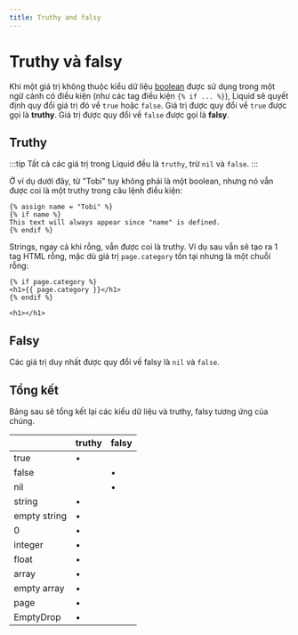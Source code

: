 ```yaml
---
title: Truthy and falsy
---
```


# Truthy và falsy

Khi một giá trị không thuộc kiểu dữ liệu [boolean](./Types#boolean) được sử dụng trong một ngữ cảnh có điều kiện (như các tag điều kiện `{% if ... %}`), Liquid sẽ quyết định quy đổi giá trị đó về `true` hoặc `false`. Giá trị được quy đổi về `true` được gọi là **truthy**. Giá trị được quy đổi về `false` được gọi là **falsy**.

## Truthy

:::tip
Tất cả các giá trị trong Liquid đều là `truthy`, trừ `nil` và `false`.
:::

Ở ví dụ dưới đây, từ "Tobi" tuy không phải là một boolean, nhưng nó vẫn được coi là một truthy trong câu lệnh điều kiện:

```liquid
{% assign name = "Tobi" %}
{% if name %}
This text will always appear since "name" is defined.
{% endif %}
```

Strings, ngay cả khi rỗng, vẫn được coi là truthy. Ví dụ sau vẫn sẽ tạo ra 1 tag HTML rỗng, mặc dù giá trị `page.category` tồn tại nhưng là một chuỗi rỗng:

```liquid title="Input"
{% if page.category %}
<h1>{{ page.category }}</h1>
{% endif %}
```

```liquid title="Output"
<h1></h1>
```

## Falsy

Các giá trị duy nhất được quy đổi về falsy là `nil` và `false`.

## Tổng kết

Bảng sau sẽ tổng kết lại các kiểu dữ liệu và truthy, falsy tương ứng của chúng.

|              | **truthy** | **falsy** |
| ------------ | ---------- | --------- |
| true         | •          |           |
| false        |            | •         |
| nil          |            | •         |
| string       | •          |           |
| empty string | •          |           |
| 0            | •          |           |
| integer      | •          |           |
| float        | •          |           |
| array        | •          |           |
| empty array  | •          |           |
| page         | •          |           |
| EmptyDrop    | •          |           |
